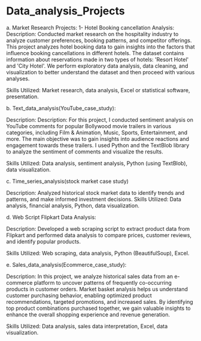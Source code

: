 # Data_analysis_Projects

a. Market Research Projects:
 1- Hotel Booking cancellation Analysis:
Description: Conducted market research on the hospitality industry to analyze customer preferences, booking patterns, and competitor offerings.
This project analyzes hotel booking data to gain insights into the factors that influence booking cancellations in different hotels. The dataset contains information about reservations made in two types of hotels: 'Resort Hotel' and 'City Hotel'. We perform exploratory data analysis, data cleaning, and visualization to better understand the dataset and then proceed with various analyses.

Skills Utilized: Market research, data analysis, Excel or statistical software, presentation.


b. Text_data_analysis(YouTube_case_study):

Description: Description: For this project, I conducted sentiment analysis on YouTube comments for popular Bollywood movie trailers in various categories, including Film & Animation, Music, Sports, Entertainment, and more. The main objective was to gain insights into audience reactions and engagement towards these trailers. I used Python and the TextBlob library to analyze the sentiment of comments and visualize the results.

Skills Utilized: Data analysis, sentiment analysis, Python (using TextBlob), data visualization.


c. Time_series_analysis(stock market case study)

Description: Analyzed historical stock market data to identify trends and patterns, and make informed investment decisions.
Skills Utilized: Data analysis, financial analysis, Python, data visualization.


d. Web Script Flipkart Data Analysis:

Description: Developed a web scraping script to extract product data from Flipkart and performed data analysis to compare prices, customer reviews, and identify popular products.

Skills Utilized: Web scraping, data analysis, Python (BeautifulSoup), Excel.

e. Sales_data_analysis(Ecommerce_case_study):

Description: In this project, we analyze historical sales data from an e-commerce platform to uncover patterns of frequently co-occurring products in customer orders. Market basket analysis helps us understand customer purchasing behavior, enabling optimized product recommendations, targeted promotions, and increased sales. By identifying top product combinations purchased together, we gain valuable insights to enhance the overall shopping experience and revenue generation.

Skills Utilized: Data analysis, sales data interpretation, Excel, data visualization.
